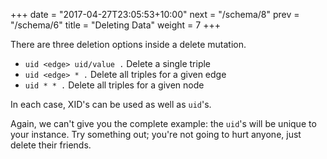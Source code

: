 +++
date = "2017-04-27T23:05:53+10:00"
next = "/schema/8"
prev = "/schema/6"
title = "Deleting Data"
weight = 7
+++

There are three deletion options inside a delete mutation.

* `uid <edge> uid/value .`  Delete a single triple
* `uid <edge> * .`  Delete all triples for a given edge
*  `uid * * .` Delete all triples for a given node

In each case, XID's can be used as well as `uid`'s.

Again, we can't give you the complete example: the `uid`'s will be unique to
your instance.  Try something out; you're not going to hurt
anyone, just delete their friends.

